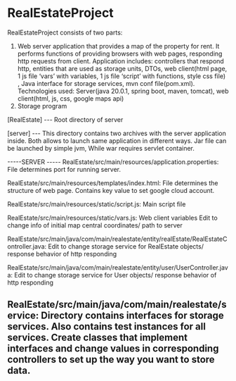 # RealEstateProject
RealEstateProject consists of two parts:
1)	Web server application that provides a map of the property for rent. It performs functions of providing browsers with web pages, responding http requests from client. Application includes: controllers that respond http, entities that are used as storage units, DTOs, web client(html page, 1 js file ‘vars’ with variables, 1 js file ‘script’ with functions, style css file) , Java interface for storage services, mvn conf file(pom.xml).
Technologies used:
Server(java 20.0.1, spring boot, maven, tomcat), web client(html, js, css, google maps api)
2)	Storage program 



[RealEstate] --- Root directory of server 

[server] --- This directory contains two archives with the server application inside. 
Both allows to launch same application in different ways.
Jar file can be launched by simple jvm,
While war requires servlet container.

-----SERVER -----
RealEstate/src/main/resources/application.properties:
File determines port for running server.

RealEstate/src/main/resources/templates/index.html:
File determines the structure of web page.
Contains key value to set google cloud account.

RealEstate/src/main/resources/static/script.js:
Main script file

RealEstate/src/main/resources/static/vars.js:
Web client variables
Edit to change info of initial map central coordinates/ path to server

RealEstate/src/main/java/com/main/realestate/entity/realEstate/RealEstateController.java:
Edit to change storage service for RealEstate objects/ response behavior of http responding

RealEstate/src/main/java/com/main/realestate/entity/user/UserController.java:
Edit to change storage service for User objects/ response behavior of http responding

RealEstate/src/main/java/com/main/realestate/service:
Directory contains interfaces for storage services.
Also contains test instances for all services.
Create classes that implement interfaces and change values in corresponding controllers to set up the way you want to store data.
------------
